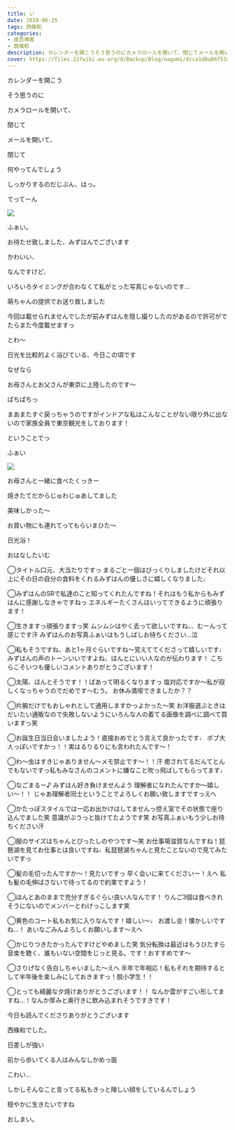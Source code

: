 ```yaml
---
title: い
date: 2018-06-25
tags: 西條和
categories: 
- 成员博客
- 西條和
description: カレンダーを開こうそう思うのにカメラロールを開いて、閉じてメールを開いて、閉じて...
cover: https://files.227wiki.eu.org/d/Backup/Blog/nagomi/dcca1d8a86f53adaa9e6be79882be.jpg 
---
```













カレンダーを開こう












そう思うのに












カメラロールを開いて、




閉じて





メールを開いて、





閉じて










何やってんでしょう










しっかりするのだじぶん、はっ。








てってーん



![](https://files.227wiki.eu.org/d/Backup/Blog/nagomi/dcca1d8a86f53adaa9e6be79882be.jpg)








ふぁい。








お待たせ致しました、みずはんでございます








かわいい、







なんですけど、









いろいろタイミングが合わなくて私がとった写真じゃないのです…












萌ちゃんの提供でお送り致しました










今回は載せられませんでしたが前みずはんを隠し撮りしたのがあるので許可がでたらまた今度載せますっ










とわ〜












日光を比較的よく浴びている、今日この頃です






なぜなら








お母さんとお父さんが東京に上陸したのです〜







ぱちぱちっ







まあまたすぐ戻っちゃうのですがインドアな私はこんなことがない限り外に出ないので家族全員で東京観光をしております！














ということでっ










ふぁい

![](https://files.227wiki.eu.org/d/Backup/Blog/nagomi/dcca1d8a86f53adaa9e6be79882be-01.jpg)








お母さんと一緒に食べたくっきー










焼きたてだからじゅわじゅあしてました









美味しかった〜









お買い物にも連れてってもらいまひた〜












日光浴！













おはなしたいむ


◯タイトル口元、大当たりですっ
まるごと一個はびっくりしましたけどそれ以上にその日の自分の食料をくれるみずはんの優しさに嬉しくなりました♩





◯みずはんのSRで私達のこと知ってくれたんですね！それはもう私からもみずはんに感謝しなきゃですねっ
エネルギーたくさんほいってできるように頑張ります！







◯生きますっ頑張りますっ笑
ムシムシはやく去って欲しいですね、、むーんって感じです汗
みずはんのお写真ふぁいはもうしばしお待ちください…泣






◯私もそうですね、あと1ヶ月ぐらいですね〜覚えててくださって嬉しいです♩
みずはんの声のトーンいいですよね、ほんとにいい人なのが伝わります！
こちらこそいつも優しいコメントありがとうございます！








◯太陽、ほんとそうです！！ぱあって明るくなりますっ
塩対応ですか〜私が寂しくなっちゃうのでだめです〜むう。
お休み満喫できましたか？？





◯片腕だけでもおしゃれとして通用しますかっよかった〜笑
お洋服選ぶときはだいたい通販なので失敗しないようにいろんな人の着てる画像を調べに調べて買いますっ笑








◯お誕生日当日会いましたよう！直接おめでとう言えて良かったです♩
ボブ大人っぽいですかっ！！実はるりるりにも言われたんです〜！





◯わ〜虫はすきじゃありません〜メモ禁止です〜！！汗
癒されてるだんてとんでもないですっ私もみなさんのコメントに嫌なこと吹っ飛ばしてもらってます♩








◯なごまるー♪
みずはん好き負けませんよう
理解者になれたんですか〜嬉しい〜！！
じゃあ理解者同士ということでよろしくお願い致しますですっえへ





◯かたっぽスタイルでは一応お出かけはしてませんっ控え室でその状態で座り込んでました笑
意識がぷうっと抜けてたようです笑
お写真ふぁいもう少しお待ちください汗








◯服のサイズはちゃんとぴったしのやつです〜笑
お仕事場滋賀なんですね！琵琶湖を見てお仕事とは良いですね♩私琵琶湖ちゃんと見たことないので見てみたいですっ







◯髪の毛切ったんですか〜！見たいですっ
早く会いに来てくださいー！えへ
私も髪の毛伸ばさないで待ってるので約束ですよう！






◯ほんとあのままで充分すぎるぐらい良い人なんです！
りんご3個は食べきれそうにないのでメンバーとわけっこします笑





◯黄色のコート私もお気に入りなんです！嬉しい〜♩
お渡し会！懐かしいですね…！
あいなごみんよろしくお願いします〜えへ





◯かじりつきたかったんですけどやめました笑
気分転換は最近はもうひたすら音楽を聴く、誰もいない空間をじっと見る。です！おすすめです〜




◯さりげなく告白しちゃいました〜えへ
半年で年相応！私もそれを期待するとして半年後を楽しみにしておきますっ！脱小学生！！






◯とっても綺麗な夕焼けありがとうございます！！
なんか雲がすごい形してますね…！なんか厚みと奥行きに飲み込まれそうですきです！








今日も読んでくださりありがとうございます











西條和でした。








日差しが強い






前から歩いてくる人はみんなしかめっ面








こわい…






しかしそんなこと言ってる私もきっと険しい顔をしているんでしょう








穏やかに生きたいですね









おしまい。


